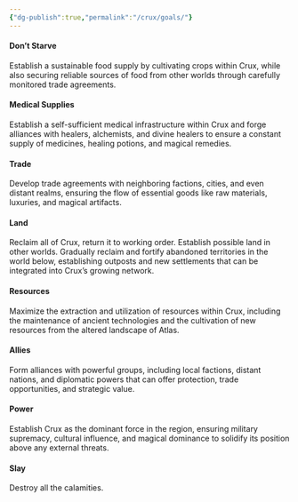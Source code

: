 ```yaml
---
{"dg-publish":true,"permalink":"/crux/goals/"}
---
```


#### Don’t Starve
Establish a sustainable food supply by cultivating crops within Crux, while also securing reliable sources of food from other worlds through carefully monitored trade agreements.
#### Medical Supplies
Establish a self-sufficient medical infrastructure within Crux and forge alliances with healers, alchemists, and divine healers to ensure a constant supply of medicines, healing potions, and magical remedies.
#### Trade
Develop trade agreements with neighboring factions, cities, and even distant realms, ensuring the flow of essential goods like raw materials, luxuries, and magical artifacts.
#### Land
Reclaim all of Crux, return it to working order. Establish possible land in other worlds. Gradually reclaim and fortify abandoned territories in the world below, establishing outposts and new settlements that can be integrated into Crux’s growing network.
#### Resources
Maximize the extraction and utilization of resources within Crux, including the maintenance of ancient technologies and the cultivation of new resources from the altered landscape of Atlas.
#### Allies
Form alliances with powerful groups, including local factions, distant nations, and diplomatic powers that can offer protection, trade opportunities, and strategic value.
#### Power
Establish Crux as the dominant force in the region, ensuring military supremacy, cultural influence, and magical dominance to solidify its position above any external threats.
#### Slay
Destroy all the calamities.
